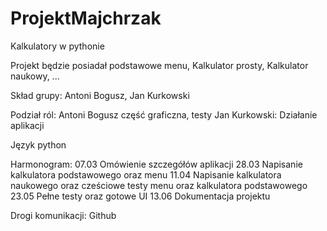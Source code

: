 # ProjektMajchrzak
Kalkulatory w pythonie


Projekt będzie posiadał podstawowe menu,
Kalkulator prosty,
Kalkulator naukowy,
...

Skład grupy: Antoni Bogusz, Jan Kurkowski

Podział ról:
Antoni Bogusz część graficzna, testy
Jan Kurkowski: Działanie aplikacji

Język python

Harmonogram: 
07.03 Omówienie szczegółów aplikacji
28.03 Napisanie kalkulatora podstawowego oraz menu
11.04 Napisanie kalkulatora naukowego oraz cześciowe testy menu oraz kalkulatora podstawowego
23.05 Pełne testy oraz gotowe UI
13.06 Dokumentacja projektu

Drogi komunikacji: Github
